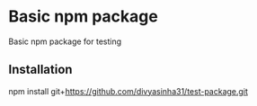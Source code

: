 # Basic npm package

Basic npm package for testing

## Installation

npm install git+https://github.com/divyasinha31/test-package.git